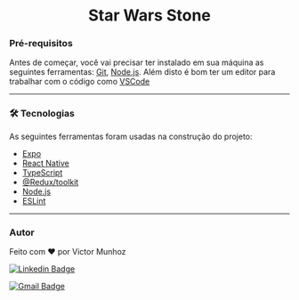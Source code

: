 <h1 align="center">Star Wars Stone</h1>

### Pré-requisitos

Antes de começar, você vai precisar ter instalado em sua máquina as seguintes ferramentas:
[Git](https://git-scm.com), [Node.js](https://nodejs.org/en/). 
Além disto é bom ter um editor para trabalhar com o código como [VSCode](https://code.visualstudio.com/)

---

### 🛠 Tecnologias

As seguintes ferramentas foram usadas na construção do projeto:

- [Expo](https://expo.io/)
- [React Native](https://reactnative.dev/)
- [TypeScript](https://www.typescriptlang.org/)
- [@Redux/toolkit](https://redux-toolkit.js.org/)
- [Node.js](https://nodejs.org/en/)
- [ESLint](https://eslint.org/)

---

### Autor

Feito com ❤️ por Victor Munhoz

[![Linkedin Badge](https://img.shields.io/badge/-Victor-blue?style=flat-square&logo=Linkedin&logoColor=white&link=https://www.linkedin.com/in/victor-munhoz/)](https://www.linkedin.com/in/victor-munhoz/) 

[![Gmail Badge](https://img.shields.io/badge/-vbm2906@gmail.com-c14438?style=flat-square&logo=Gmail&logoColor=white&link=mailto:vbm2906@gmail.com)](mailto:vbm2906@gmail.com)

